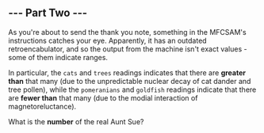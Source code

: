 ## --- Part Two ---

As you're about to send the thank you note, something in the MFCSAM's instructions catches your eye.  Apparently, it has an outdated retroencabulator, and so the output from the machine isn't exact values - some of them indicate ranges.

In particular, the ``cats`` and ``trees`` readings indicates that there are **greater than** that many (due to the unpredictable nuclear decay of cat dander and tree pollen), while the ``pomeranians`` and ``goldfish`` readings indicate that there are **fewer than** that many (due to the modial interaction of magnetoreluctance).

What is the **number** of the real Aunt Sue?

